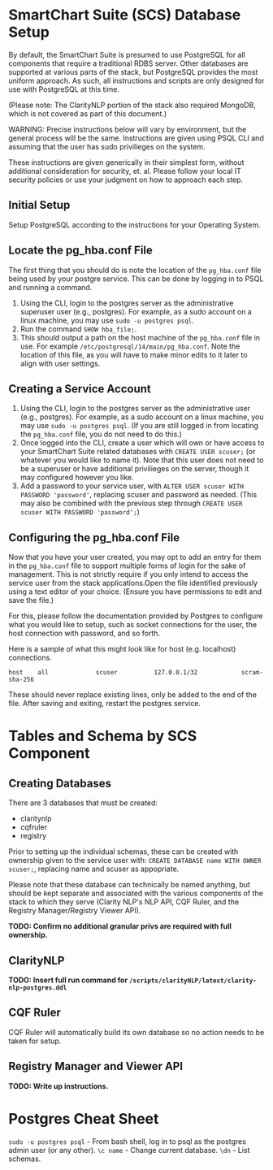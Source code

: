 # SmartChart Suite (SCS) Database Setup
By default, the SmartChart Suite is presumed to use PostgreSQL for all components that require a traditional RDBS server. Other databases are supported at various parts of the stack, but PostgreSQL provides the most uniform approach. As such, all instructions and scripts are only designed for use with PostgreSQL at this time.

(Please note: The ClarityNLP portion of the stack also required MongoDB, which is not
covered as part of this document.)

WARNING: Precise instructions below will vary by environment, but the general process will be the same. Instructions are given using PSQL CLI and assuming that the user has sudo privilieges on the system.

These instructions are given generically in their simplest form, without additional consideration for security, et. al. Please follow your local IT security policies or use your judgment on how to approach each step.


## Initial Setup

Setup PostgreSQL according to the instructions for your Operating System.

## Locate the pg_hba.conf File

The first thing that you should do is note the location of the `pg_hba.conf` file being used by your postgre service. This can be done by logging in to PSQL and running a command.

1. Using the CLI, login to the postgres server as the administrative superuser user (e.g., postgres). For example, as a sudo account on a linux machine, you may use `sudo -u postgres psql`.
2. Run the command `SHOW hba_file;`.
3. This should output a path on the host machine of the `pg_hba.conf` file in use. For example `/etc/postgresql/14/main/pg_hba.conf`. Note the location of this file, as you will have to make minor edits to it later to align with user settings.

## Creating a Service Account

1. Using the CLI, login to the postgres server as the administrative user (e.g., postgres). For example, as a sudo account on a linux machine, you may use `sudo -u postgres psql`. (If you are still logged in from locating the `pg_hba.conf` file, you do not need to do this.)
2. Once logged into the CLI, create a user which will own or have access to your SmartChart Suite related databases with `CREATE USER scuser;` (or whatever you would like to name it). Note that this user does not need to be a superuser or have additional privilieges on the server, though it may configured however you like.
3. Add a password to your service user, with `ALTER USER scuser WITH PASSWORD 'password'`, replacing scuser and password as needed. (This may also be combined with the previous step through `CREATE USER scuser WITH PASSWORD 'password';`)

## Configuring the pg_hba.conf File
Now that you have your user created, you may opt to add an entry for them in the `pg_hba.conf` file to support multiple forms of login for the sake of management. This is not strictly require if you only intend to access the service user from the stack applications.Open the file identified previously using a text editor of your choice. (Ensure you have permissions to edit and save the file.)

For this, please follow the documentation provided by Postgres to configure what you would like to setup, such as socket connections for the user, the host connection with password, and so forth.

Here is a sample of what this might look like for host (e.g. localhost) connections.
```
host    all             scuser          127.0.0.1/32            scram-sha-256
```
These should never replace existing lines, only be added to the end of the file. After saving and exiting, restart the postgres service.

# Tables and Schema by SCS Component
## Creating Databases
There are 3 databases that must be created:
* claritynlp
* cqfruler
* registry

Prior to setting up the individual schemas, these can be created with ownership given to the service user with: `CREATE DATABASE name WITH OWNER scuser;`, replacing name and scuser as appopriate.

Please note that these database can technically be named anything, but should be kept separate and associated with the various components of the stack to which they serve (Clarity NLP's NLP API, CQF Ruler, and the Registry Manager/Registry Viewer API).

**TODO: Confirm no additional granular privs are required with full ownership.**

## ClarityNLP

**TODO: Insert full run command for `/scripts/clarityNLP/latest/clarity-nlp-postgres.ddl`**

## CQF Ruler

CQF Ruler will automatically build its own database so no action needs to be taken for setup.

## Registry Manager and Viewer API

**TODO: Write up instructions.**

# Postgres Cheat Sheet
`sudo -u postgres psql` - From bash shell, log in to psql as the postgres admin user (or any other).
`\c name` - Change current database.
`\dn` - List schemas.